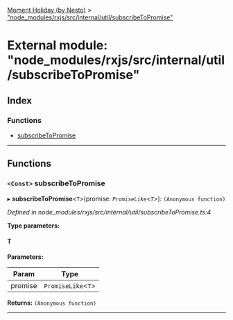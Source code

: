 [Moment Holiday (by Nesto)](../README.md) > ["node_modules/rxjs/src/internal/util/subscribeToPromise"](../modules/_node_modules_rxjs_src_internal_util_subscribetopromise_.md)

# External module: "node_modules/rxjs/src/internal/util/subscribeToPromise"

## Index

### Functions

* [subscribeToPromise](_node_modules_rxjs_src_internal_util_subscribetopromise_.md#subscribetopromise)

---

## Functions

<a id="subscribetopromise"></a>

### `<Const>` subscribeToPromise

▸ **subscribeToPromise**<`T`>(promise: *`PromiseLike`<`T`>*): `(Anonymous function)`

*Defined in node_modules/rxjs/src/internal/util/subscribeToPromise.ts:4*

**Type parameters:**

#### T 
**Parameters:**

| Param | Type |
| ------ | ------ |
| promise | `PromiseLike`<`T`> |

**Returns:** `(Anonymous function)`

___

